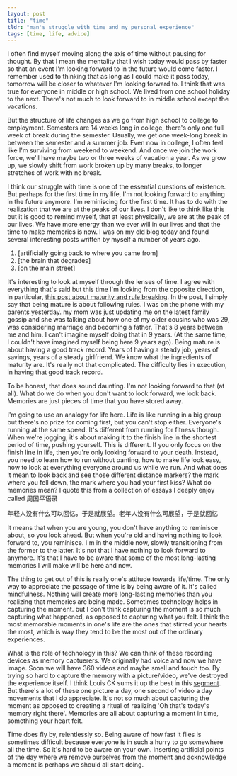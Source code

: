 ```yaml
---
layout: post
title: "time"
tldr: "man's struggle with time and my personal experience"
tags: [time, life, advice]
---
```


I often find myself moving along the axis of time without pausing for thought. By that I mean the mentality that I wish today would pass by faster so that an event I'm looking forward to in the future would come faster. I remember used to thinking that as long as I could make it pass today, tomorrow will be closer to whatever I'm looking forward to. I think that was true for everyone in middle or high school. We lived from one school holiday to the next. There's not much to look forward to in middle school except the vacations. 

But the structure of life changes as we go from high school to college to employment. Semesters are 14 weeks long in college, there's only one full week of break during the semester. Usually, we get one week-long break in between the semester and a summer job. Even now in college, I often feel like I'm surviving from weekend to weekend. And once we join the work force, we'll have maybe two or three weeks of vacation a year. As we grow up, we slowly shift from work broken up by many breaks, to longer stretches of work with no break.

I think our struggle with time is one of the essential questions of existence. But perhaps for the first time in my life, I'm not looking forward to anything in the future anymore. I'm reminiscing for the first time. It has to do with the realization that we are at the peaks of our lives. I don't like to think like this but it is good to remind myself, that at least physically, we are at the peak of our lives. We have more energy than we ever will in our lives and that the time to make memories is now. I was on my old blog today and found several interesting posts written by myself a number of years ago.

[1]: http://thismyonelife.wordpress.com/2009/01/30/artifically-going-back-to-where-you-came-form/
[2]: http://thismyonelife.wordpress.com/2008/06/18/the-brain-that-degrades/
[3]: http://thismyonelife.wordpress.com/2010/02/16/on-the-main-street/

1. [artificially going back to where you came from]
2. [the brain that degrades]
3. [on the main street]

It's interesting to look at myself through the lenses of time. I agree with everything that's said but this time I'm looking from the opposite direction, in particular, [this post about maturity and rule breaking][2]. In the post, I simply say that being mature is about following rules. I was on the phone with my parents yesterday. my mom was just updating me on the latest family gossip and she was talking about how one of my older cousins who was 29, was considering marriage and becoming a father. That's 8 years between me and him. I can't imagine myself doing that in 9 years. (At the same time, I couldn't have imagined myself being here 9 years ago). Being mature is about having a good track record. Years of having a steady job, years of savings, years of a steady girlfriend. We know what the ingredients of maturity are. It's really not that complicated. The difficulty lies in execution, in having that good track record. 

To be honest, that does sound daunting. I'm not looking forward to that (at all). What do we do when you don't want to look forward, we look back. Memories are just pieces of time that you have stored away. 

I'm going to use an analogy for life here. Life is like running in a big group but there's no prize for coming first, but you can't stop either. Everyone's running at the same speed. It's different from running for fitness though.  When we're jogging, it's about making it to the finish line in the shortest period of time, pushing yourself. This is different. If you only focus on the finish line in life, then you're only looking forward to your death. Instead, you need to learn how to run without panting, how to make life look easy, how to look at everything everyone around us while we run. And what does it mean to look back and see those different distance markers? the mark where you fell down, the mark where you had your first kiss? What do memories mean? I quote this from a collection of essays I deeply enjoy called 周国平语录

年轻人没有什么可以回忆，于是就展望。老年人没有什么可展望，于是就回忆

It means that when you are young, you don't have anything to reminisce about, so you look ahead. But when you're old and having nothing to look forward to, you reminisce. I'm in the middle now, slowly transitioning from the former to the latter. It's not that I have nothing to look forward to anymore. It's that I have to be aware that some of the most long-lasting memories I will make will be here and now.

The thing to get out of this is really one's attitude towards life/time. The only way to appreciate the passage of time is by being aware of it. It's called mindfulness. Nothing will create more long-lasting memories than you realizing that memories are being made. Sometimes technology helps in capturing the moment. but I don't think capturing the moment is so much capturing what happened, as opposed to capturing what you felt. I think the most memorable moments in one's life are the ones that stirred your hearts the most, which is way they tend to be the most out of the ordinary experiences. 

[4]: http://www.youtube.com/watch?v=zd2sRC3K9Hs

What is the role of technology in this? We can think of these recording devices as memory captuerers. We originally had voice and now we have image. Soon we will have 360 videos and maybe smell and touch too. By trying so hard to capture the memory with a picture/video, we've destroyed the experience itself. I think Louis CK sums it up the best in this [segment][4]. But there's a lot of these one picture a day, one second of video a day movements that I do appreciate. It's not so much about capturing the moment as opposed to creating a ritual of realizing 'Oh that's today's memory right there'. Memories are all about capturing a moment in time, something your heart felt. 

Time does fly by, relentlessly so. Being aware of how fast it flies is sometimes difficult because everyone is in such a hurry to go somewhere all the time. So it's hard to be aware on your own. Inserting artificial points of the day where we remove ourselves from the moment and acknowledge a moment is perhaps we should all start doing.


